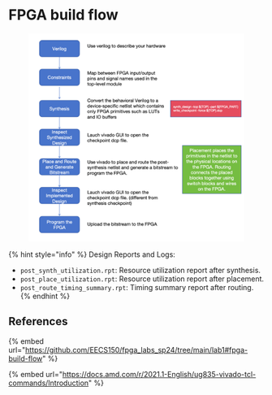 # FPGA build flow

<figure><img src="../.gitbook/assets/Screenshot 2024-07-07 at 21.04.27.png" alt=""><figcaption></figcaption></figure>

{% hint style="info" %}
Design Reports and Logs:

* `post_synth_utilization.rpt`: Resource utilization report after synthesis.
* `post_place_utilization.rpt`: Resource utilization report after placement.
* `post_route_timing_summary.rpt`: Timing summary report after routing.
{% endhint %}

## References

{% embed url="https://github.com/EECS150/fpga_labs_sp24/tree/main/lab1#fpga-build-flow" %}

{% embed url="https://docs.amd.com/r/2021.1-English/ug835-vivado-tcl-commands/Introduction" %}
